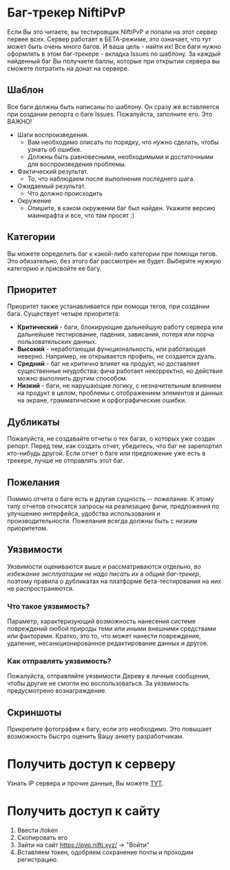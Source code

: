 # Баг-трекер NiftiPvP
Если Вы это читаете, вы тестировщик NiftiPvP и попали на этот сервер первее всех. Сервер работает в БЕТА-режиме, это означает, что тут может быть очень много багов. И ваша цель - найти их! Все баги нужно оформлять в этом баг-трекере - вкладка Issues по шаблону. За каждый найденный баг Вы получаете баллы, которые при открытии сервера вы сможете потратить на донат на сервере.

## Шаблон
Все баги должны быть написаны по шаблону. Он сразу же вставляется при создании репорта о баге Issues. Пожалуйста, заполните его. Это ВАЖНО!
- Шаги воспроизведения.
  - Вам необходимо описать по порядку, что нужно сделать, чтобы узнать об ошибке. 
  - Должны быть равновесными, необходимыми и достаточными для воспроизведения проблемы.
- Фактический результат.
  - То, что наблюдаем после выполнения последнего шага.
- Ожидаемый результат.
  - Что должно происходить
- Окружение
  - Опишите, в каком окружении баг был найден. Укажите версию маинкрафта и все, что там просят :)

## Категории
Вы можете определить баг к какой-либо категории при помощи тегов. Это обязательно, без этого баг рассмотрен не будет. Выберите нужную категорию и присвойте ее багу.

## Приоритет
Приоритет также устанавливается при помощи тегов, при создании бага.
Существует четыре приоритета:
- **Критический** - баги, блокирующие дальнейшую работу сервера или дальнейшее тестирование, падения, зависания, потеря или порча пользовательских данных.
- **Высокий** - неработающая функциональность, или работающая неверно. Например, не открывается профиль, не создается дуэль.
- **Средний** - баг не критично влияет на продукт, но доставляет существенные неудобства; фича работает некорректно, но действие можно выполнить другим способом.
- **Низкий** - баги, не нарушающие логику, с незначительным влиянием на продукт в целом, проблемы с отображением элементов и данных на экране, грамматические и орфографические ошибки.

## Дубликаты
Пожалуйста, не создавайте отчеты о тех багах, о которых уже создан репорт. Перед тем, как создать отчет, убедитесь, что баг не зарепортил кто-нибудь другой. Если отчет о баге или предложение уже есть в трекере, лучше не отправлять этот баг.

## Пожелания
Помимо отчета о баге есть и другая сущность -- пожелание. К этому типу отчетов относятся запросы на реализацию фичи, предложения по улучшению интерфейса, удобства использования и производительности. Пожелания всегда должны быть с низким приоритетом.

## Уязвимости
Уязвимости оцениваются выше и рассматриваются отдельно, *во избежание эксплуатации не надо писать их в общий баг-трекер*, поэтому правила о дубликатах на платформе бета-тестирования на них не распространяются. 
### Что такое уязвимость?
Параметр, характеризующий возможность нанесения системе повреждений любой природы теми или иными внешними средствами или факторами. Кратко, это то, что может нанести повреждение, удаление, несанкционированное редактирование данных и другое.
### Как отправлять уязвимость?
Пожалуйста, отправляйте уязвимости Дереву в личные сообщения, чтобы другие не смогли ею воспользоваться. За уязвимость предусмотрено вознаграждение.

## Скриншоты
Прикрепите фотографии к багу, если это необходимо. Это повышает возможность быстро оценить Вашу анкету разработчикам.

# Получить доступ к серверу
Узнать IP сервера и прочие данные, Вы можете [ТУТ](https://github.com/treeDerevo/NPvP-Issues/blob/main/SERVER.md).
# Получить доступ к сайту
1) Ввести /token
2) Скопировать его
3) Зайти на сайт https://pvp.nifti.xyz/ -> "Войти"
4) Вставляем токен, одобряем сохранение почты и проходим регистрацию. 
